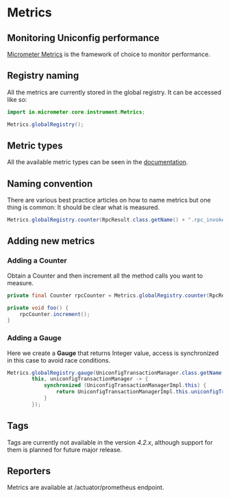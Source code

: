 # Metrics

## Monitoring Uniconfig performance

[Micrometer Metrics](https://micrometer.io/) is the framework of choice to monitor performance.

## Registry naming

All the metrics are currently stored in the global registry.
It can be accessed like so:
```java
import io.micrometer.core.instrument.Metrics;

Metrics.globalRegistry();
```

## Metric types

All the available metric types can be seen in the [documentation](https://docs.micrometer.io/micrometer/reference/concepts.html).

## Naming convention

There are various best practice articles on how to name metrics but one thing is common: It should be clear what is measured.

```java
Metrics.globalRegistry.counter(RpcResult.class.getName() + ".rpc_invoke")
```

## Adding new metrics

### Adding a Counter

Obtain a Counter and then increment all the method calls you want to measure.

```java
private final Counter rpcCounter = Metrics.globalRegistry.counter(RpcResult.class.getName() + ".rpc_invoke");

private void foo() {
    rpcCounter.increment();
}
```

### Adding a Gauge

Here we create a **Gauge** that returns Integer value, access is synchronized in this case to avoid race conditions.

```java
Metrics.globalRegistry.gauge(UniconfigTransactionManager.class.getName() + ".open_transaction_count",
        this, uniconfigTransactionManager -> {
            synchronized (UniconfigTransactionManagerImpl.this) {
                return UniconfigTransactionManagerImpl.this.uniconfigTransactions.size();
            }
        });
```

## Tags 

Tags are currently not available in the version *4.2.x*, although support for them is planned for future major release.

## Reporters 

Metrics are available at /actuator/prometheus endpoint.